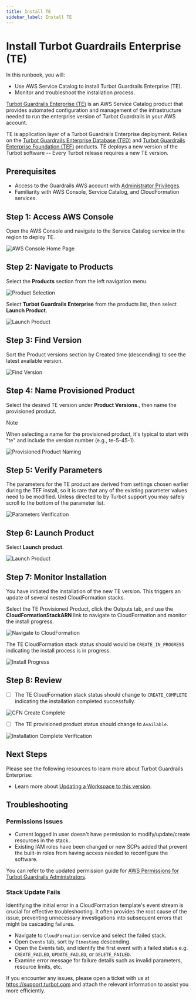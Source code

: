 ```yaml
---
title: Install TE
sidebar_label: Install TE
---
```


# Install Turbot Guardrails Enterprise (TE)

In this runbook, you will:
- Use AWS Service Catalog to install Turbot Guardrails Enterprise (TE).
- Monitor and troubleshoot the installation process.

[Turbot Guardrails Enterprise (TE)](https://turbot.com/guardrails/docs/reference/glossary#urbot-guardrails-enterprise-te) is an AWS Service Catalog product that provides automated configuration and management of the infrastructure needed to run the enterprise version of Turbot Guardrails in your AWS account.

TE is application layer of a Turbot Guardrails Enterprise deployment. Relies on the [Turbot Guardrails Enterprise Database (TED)](https://turbot.com/guardrails/docs/reference/glossary#urbot-guardrails-enterprise-database-ted) and [Turbot Guardrails Enterprise Foundation (TEF)](https://turbot.com/guardrails/docs/reference/glossary#urbot-guardrails-enterprise-foundation-tef) products. TE deploys a new version of the Turbot software -- Every Turbot release requires a new TE version.

## Prerequisites

- Access to the Guardrails AWS account with [Administrator Privileges](https://turbot.com/guardrails/docs/enterprise/FAQ/admin-permissions).
- Familiarity with AWS Console, Service Catalog, and CloudFormation services.

## Step 1: Access AWS Console

Open the AWS Console and navigate to the Service Catalog service in the region to deploy TE.

![AWS Console Home Page](/images/docs/guardrails/runbooks/enterprise-install/install-te/install-te-aws-console.png)

## Step 2: Navigate to Products

Select the **Products** section from the left navigation menu.

![Product Selection](/images/docs/guardrails/runbooks/enterprise-install/install-te/install-te-product-selection.png)

Select **Turbot Guardrails Enterprise** from the products list, then select **Launch Product**.

![Launch Product](/images/docs/guardrails/runbooks/enterprise-install/install-te/install-te-launch-product.png)

## Step 3: Find Version

Sort the Product versions section by Created time (descending) to see the latest available version.

![Find Version](/images/docs/guardrails/runbooks/enterprise-install/install-te/install-te-find-versions.png)

## Step 4: Name Provisioned Product

Select the desired TE version under **Product Versions**., then name the provisioned product.

> [!NOTE]
> When selecting a name for the provisioned product, it's typical to start with "te" and include the version number (e.g., te-5-45-1).

![Provisioned Product Naming](/images/docs/guardrails/runbooks/enterprise-install/install-te/install-te-product-naming.png)

## Step 5: Verify Parameters

The parameters for the TE product are derived from settings chosen earlier during the TEF install, so it is rare that any of the existing parameter values need to be modified. Unless directed to by Turbot support you may safely scroll to the bottom of the parameter list.

![Parameters Verification](/images/docs/guardrails/runbooks/enterprise-install/install-te/install-te-parameters-verification.png)

## Step 6: Launch Product

Select **Launch product**.

![Launch Product](/images/docs/guardrails/runbooks/enterprise-install/install-te/install-te-launch.png)

## Step 7: Monitor Installation

You have initiated the installation of the new TE version. This triggers an update of several nested CloudFormation stacks.

Select the TE Provisioned Product, click the Outputs tab, and use the **CloudFormationStackARN** link to navigate to CloudFormation and monitor the install progress.

![Navigate to CloudFormation](/images/docs/guardrails/runbooks/enterprise-install/install-te/install-te-navigate-cfn.png)

The TE CloudFormation stack status should would be `CREATE_IN_PROGRESS` indicating the install process is in progress.

![Install Progress](/images/docs/guardrails/runbooks/enterprise-install/install-te/install-te-install-cfn-progress.png)

## Step 8: Review

- [ ] The TE CloudFormation stack status should change to `CREATE_COMPLETE` indicating the installation completed successfully.

![CFN Create Complete](/images/docs/guardrails/runbooks/enterprise-install/install-te/install-te-cfn-create-complete.png)

- [ ] The TE provisioned product status should change to `Available`.

![Installation Complete Verification](/images/docs/guardrails/runbooks/enterprise-install/install-te/install-te-install-complete-status.png)

## Next Steps

Please see the following resources to learn more about Turbot Guardrails Enterprise:

- Learn more about [Updating a Workspace to this version](https://turbot.com/guardrails/docs/enterprise/updating-stacks/update-workspace#updating-the-workspace).

## Troubleshooting

### Permissions Issues

- Current logged in user doesn't have permission to modify/update/create resources in the stack.
- Existing IAM roles have been changed or new SCPs added that prevent the built-in roles from having access needed to reconfigure the software.

You can refer to the updated  permission guide for [AWS Permissions for Turbot Guardrails Administrators](https://turbot.com/guardrails/docs/enterprise/FAQ/admin-permissions#aws-permissions-for-turbot-guardrails-administrators).

### Stack Update Fails

Identifying the initial error in a CloudFormation template's event stream is crucial for effective troubleshooting. It often provides the root cause of the issue, preventing unnecessary investigations into subsequent errors that might be cascading failures.

- Navigate to `CloudFormation` service and select the failed stack.
- Open `Events` tab, sort by `Timestamp` descending.
- Open the Events tab, and identify the first event with a failed status e.g. `CREATE_FAILED`, `UPDATE_FAILED`, or `DELETE_FAILED`.
- Examine error message for failure details such as invalid parameters, resource limits, etc.

If you encounter any issues, please open a ticket with us at https://support.turbot.com and attach the relevant information to assist you more efficiently.